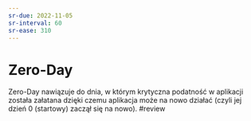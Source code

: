 ```yaml
---
sr-due: 2022-11-05
sr-interval: 60
sr-ease: 310
---
```


# Zero-Day
Zero-Day nawiązuje do dnia, w którym krytyczna podatność w aplikacji została załatana dzięki czemu aplikacja może na nowo działać (czyli jej dzień 0 (startowy) zaczął się na nowo).
#review